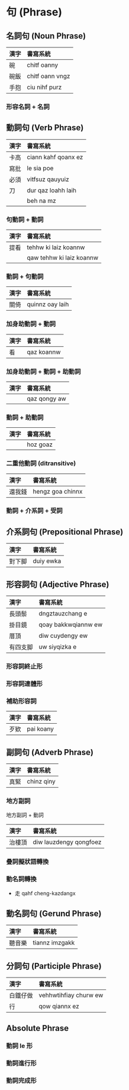 # 句 (Phrase)

## 名詞句 (Noun Phrase)

| 漢字 | 書寫系統 |
| :--- | :--- |
| 碗 | chitf oanny |
| 碗飯 | chitf oann vngz |
| 手抱 | ciu nihf purz |

### 形容名詞 + 名詞

## 動詞句 (Verb Phrase)

| 漢字 | 書寫系統 |
| :--- | :--- |
| 卡高 | ciann kahf qoanx ez |
| 寫批 | le sia poe |
| 必須 | vitfsuz qauyuiz |
| 刀 | dur qaz loahh laih |
|| beh na mz |

### 句動詞 + 動詞

| 漢字 | 書寫系統 |
| :--- | :--- |
| 提看 | tehhw ki laiz koannw |
|| qaw tehhw ki laiz koannw |

### 動詞 + 句動詞

| 漢字 | 書寫系統 |
| :--- | :--- |
| 關倚 | quinnz oay laih |

### 加身助動詞 + 動詞

| 漢字 | 書寫系統 |
| :--- | :--- |
| 看 | qaz koannw |

### 加身助動詞 + 動詞 + 助動詞

| 漢字 | 書寫系統 |
| :--- | :--- |
|| qaz qongy aw |

### 動詞 + 助動詞

| 漢字 | 書寫系統 |
| :--- | :--- |
|| hoz goaz |

### 二重他動詞 (ditransitive)

| 漢字 | 書寫系統 |
| :--- | :--- |
| 還我錢 | hengz goa chinnx |

### 動詞 + 介系詞 + 受詞

## 介系詞句 (Prepositional Phrase)

| 漢字 | 書寫系統 |
| :--- | :--- |
| 對下脚 | duiy ewka |

## 形容詞句 (Adjective Phrase)

| 漢字 | 書寫系統 |
| :--- | :--- |
| 長頭鬃 | dngztauzchang e |
| 掛目鏡 | qoay bakkwqiannw ew |
| 厝頂 | diw cuydengy ew |
| 有四支脚 | uw siyqizka e |

### 形容詞終止形

### 形容詞連體形

### 補助形容詞

| 漢字 | 書寫系統 |
| :--- | :--- |
| 歹欵 | pai koany |

## 副詞句 (Adverb Phrase)

| 漢字 | 書寫系統 |
| :--- | :--- |
| 真緊 | chinz qiny |

### 地方副詞

地方副詞 + 動詞

| 漢字 | 書寫系統 |
| :--- | :--- |
| 治樓頂 | diw lauzdengy qongfoez |

### 疊詞擬狀語轉換

### 動名詞轉換

* 走 qahf cheng-kazdangx

## 動名詞句 (Gerund Phrase)

| 漢字 | 書寫系統 |
| :--- | :--- |
| 聽音樂 | tiannz imzgakk |

## 分詞句 (Participle Phrase)

| 漢字 | 書寫系統 |
| :--- | :--- |
| 白鐵仔做 | vehhwtihfiay churw ew |
| 行 | qow qiannx ez |

## Absolute Phrase

### 動詞 le 形

### 動詞進行形

### 動詞完成形
